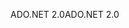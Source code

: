 <span data-ttu-id="ab9f3-101">ADO.NET 2.0</span><span class="sxs-lookup"><span data-stu-id="ab9f3-101">ADO.NET 2.0</span></span>
